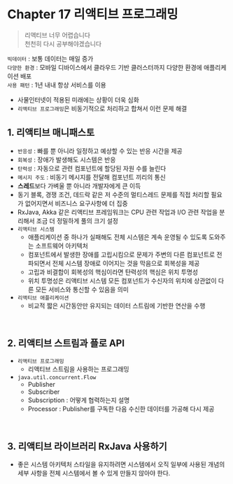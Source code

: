 # Chapter 17 리액티브 프로그래밍

> 리액티브 너무 어렵습니다<br>
> 천천히 다시 공부해야겠습니다

`빅데이터` : 보통 데이터는 매일 증가<br>
`다양한 환경` : 모바일 디바이스에서 클라우드 기반 클러스터까지 다양한 환경에 애플리케이션 배포<br>
`사용 패턴` : 1년 내내 항상 서비스를 이용

- 사물인터넷이 적용된 미래에는 상황이 더욱 심화
- `리액티브 프로그래밍`은 비동기적으로 처리하고 합쳐서 이런 문제 해결

## 1. 리액티브 매니패스토
- `반응성` : 빠를 뿐 아니라 일정하고 예상할 수 있는 반응 시간을 제공
- `회복성` : 장애가 발생해도 시스템은 반응
- `탄력성` : 자동으로 관련 컴포넌트에 할당된 자원 수를 늘린다
- `메시지 주도` : 비동기 메시지를 전달해 컴포넌트 끼리의 통신
- **스레드**보다 가벼울 뿐 아니라 개발자에게 큰 이득
- 동기 블록, 경쟁 조건, 데드락 같은 저 수준의 멀티스레드 문제를 직접 처리할 필요가 없어지면서 비즈니스 요구사항에 더 집중
- RxJava, Akka 같은 리액티브 프레임워크는 CPU 관련 작업과 I/O 관련 작업을 분리해서 조금 더 정밀하게 풀의 크기 설정
- `리액티브 시스템`
  - 애플리케이션 중 하나가 실패해도 전체 시스템은 계속 운영될 수 있도록 도와주는 소프트웨어 아키텍처
  - 컴포넌트에서 발생한 장애를 고립시킴으로 문제가 주변의 다른 컴포넌트로 전파되면서 전체 시스템 장애로 이어지는 것을 막음으로 회복성을 제공
  - 고립과 비결합이 회복성의 핵심이라면 탄력성의 핵심은 위치 투명성
  - 위치 투명성은 리액티브 시스템 모든 컴포넌트가 수신자의 위치에 상관없이 다른 모든 서비스와 통신할 수 있음을 의미
- `리액티브 애플리케이션`
  - 비교적 짧은 시간동안만 유지되는 데이터 스트림에 기반한 연산을 수행

<br>

## 2. 리액티브 스트림과 플로 API
- `리액티브 프로그래밍`
  - 리액티브 스트림을 사용하는 프로그래밍
- `java.util.concurrent.Flow`
  - Publisher
  - Subscriber
  - Subscription : 어떻게 협력하는지 설명
  - Processor : Publisher를 구독한 다음 수신한 데이터를 가공해 다시 제공

<br>

## 3. 리액티브 라이브러리 RxJava 사용하기
- 좋은 시스템 아키텍처 스타일을 유지하려면 시스템에서 오직 일부에 사용된 개념의 세부 사항을 전체 시스템에서 볼 수 있게 만들지 않아야 한다.
